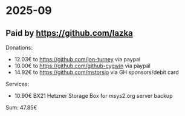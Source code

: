 # 2025-09

## Paid by https://github.com/lazka

Donations:

* 12.03€ to https://github.com/jon-turney via paypal
* 10.00€ to https://github.com/github-cygwin via paypal
* 14.92€ to https://github.com/mstorsjo via GH sponsors/debit card

Services:

* 10.90€ BX21 Hetzner Storage Box for msys2.org server backup

Sum: 47.85€
